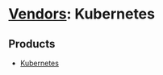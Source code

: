 # [Vendors](README.md): Kubernetes

## Products

- [Kubernetes](../products/74662794-d8de-42ec-b504-cc0bccfaddd9.md)
